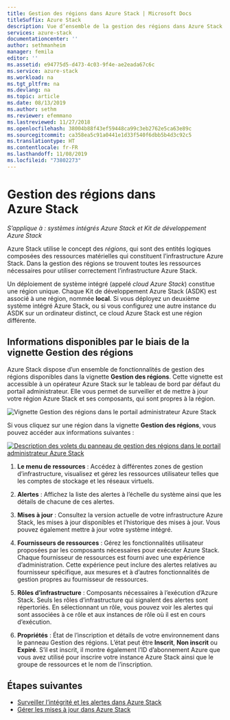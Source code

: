 ```yaml
---
title: Gestion des régions dans Azure Stack | Microsoft Docs
titleSuffix: Azure Stack
description: Vue d’ensemble de la gestion des régions dans Azure Stack.
services: azure-stack
documentationcenter: ''
author: sethmanheim
manager: femila
editor: ''
ms.assetid: e94775d5-d473-4c03-9f4e-ae2eada67c6c
ms.service: azure-stack
ms.workload: na
ms.tgt_pltfrm: na
ms.devlang: na
ms.topic: article
ms.date: 08/13/2019
ms.author: sethm
ms.reviewer: efemmano
ms.lastreviewed: 11/27/2018
ms.openlocfilehash: 38004b88f43ef59448ca99c3eb2762e5ca63e89c
ms.sourcegitcommit: ca358ea5c91a0441e1d33f540f6dbb5b4d3c92c5
ms.translationtype: HT
ms.contentlocale: fr-FR
ms.lasthandoff: 11/08/2019
ms.locfileid: "73802273"
---
```

# <a name="region-management-in-azure-stack"></a>Gestion des régions dans Azure Stack

*S’applique à : systèmes intégrés Azure Stack et Kit de développement Azure Stack*

Azure Stack utilise le concept des *régions*, qui sont des entités logiques composées des ressources matérielles qui constituent l’infrastructure Azure Stack. Dans la gestion des régions se trouvent toutes les ressources nécessaires pour utiliser correctement l’infrastructure Azure Stack.

Un déploiement de système intégré (appelé *cloud Azure Stack*) constitue une région unique. Chaque Kit de développement Azure Stack (ASDK) est associé à une région, nommée **local**. Si vous déployez un deuxième système intégré Azure Stack, ou si vous configurez une autre instance du ASDK sur un ordinateur distinct, ce cloud Azure Stack est une région différente.

## <a name="information-available-through-the-region-management-tile"></a>Informations disponibles par le biais de la vignette Gestion des régions

Azure Stack dispose d’un ensemble de fonctionnalités de gestion des régions disponibles dans la vignette **Gestion des régions**. Cette vignette est accessible à un opérateur Azure Stack sur le tableau de bord par défaut du portail administrateur. Elle vous permet de surveiller et de mettre à jour votre région Azure Stack et ses composants, qui sont propres à la région.

![Vignette Gestion des régions dans le portail administrateur Azure Stack](media/azure-stack-region-management/image1.png)

Si vous cliquez sur une région dans la vignette **Gestion des régions**, vous pouvez accéder aux informations suivantes :

[![Description des volets du panneau de gestion des régions dans le portail administrateur Azure Stack](media/azure-stack-region-management/regionssm.png "Panneau de gestion des région dans le portail administrateur Azure Stack")](media/azure-stack-region-management/regions.png#lightbox)

1. **Le menu de ressources** : Accédez à différentes zones de gestion d’infrastructure, visualisez et gérez les ressources utilisateur telles que les comptes de stockage et les réseaux virtuels.

2. **Alertes** : Affichez la liste des alertes à l’échelle du système ainsi que les détails de chacune de ces alertes.

3. **Mises à jour** : Consultez la version actuelle de votre infrastructure Azure Stack, les mises à jour disponibles et l’historique des mises à jour. Vous pouvez également mettre à jour votre système intégré.

4. **Fournisseurs de ressources** : Gérez les fonctionnalités utilisateur proposées par les composants nécessaires pour exécuter Azure Stack. Chaque fournisseur de ressources est fourni avec une expérience d’administration. Cette expérience peut inclure des alertes relatives au fournisseur spécifique, aux mesures et à d’autres fonctionnalités de gestion propres au fournisseur de ressources.

5. **Rôles d’infrastructure** : Composants nécessaires à l’exécution d’Azure Stack. Seuls les rôles d’infrastructure qui signalent des alertes sont répertoriés. En sélectionnant un rôle, vous pouvez voir les alertes qui sont associées à ce rôle et aux instances de rôle où il est en cours d’exécution.

6. **Propriétés** : État de l’inscription et détails de votre environnement dans le panneau Gestion des régions. L’état peut être **Inscrit**, **Non inscrit** ou **Expiré**. S’il est inscrit, il montre également l’ID d’abonnement Azure que vous avez utilisé pour inscrire votre instance Azure Stack ainsi que le groupe de ressources et le nom de l’inscription.

## <a name="next-steps"></a>Étapes suivantes

- [Surveiller l’intégrité et les alertes dans Azure Stack](azure-stack-monitor-health.md)
- [Gérer les mises à jour dans Azure Stack](azure-stack-updates.md)
